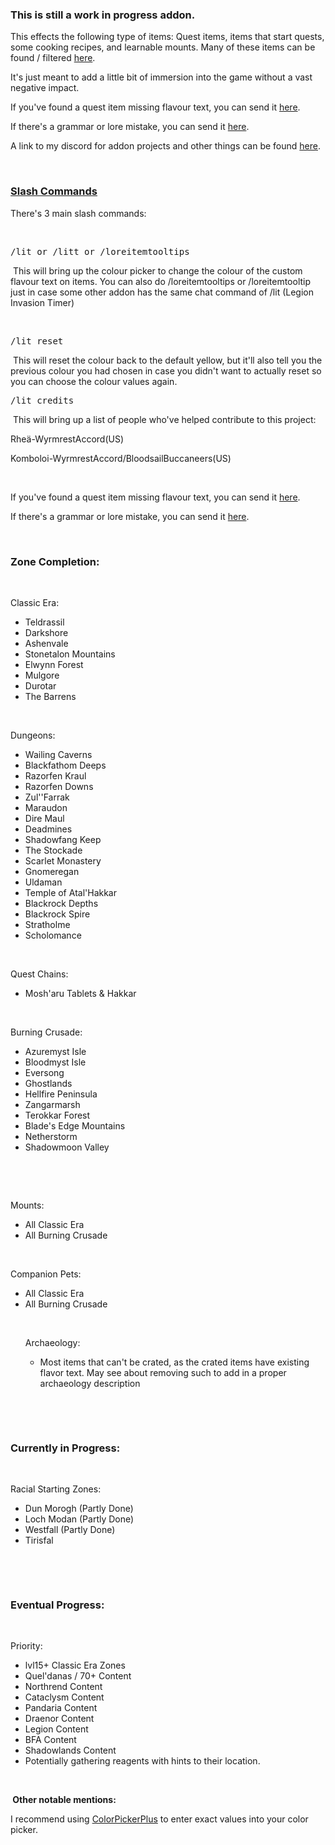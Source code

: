 <h3>This is still a work in progress addon.</h3>
<p>This effects the following type of items: Quest items, items that start quests, some cooking recipes, and learnable mounts. Many of these items can be found / filtered&nbsp;<a href="https://www.wowhead.com/items?filter=7:5:166:16;2:1:2:6455;0:0:0:0#items;0+1+18" rel="nofollow">here</a>.</p>
<p>It's just meant to add a little bit of immersion into the game without a vast negative impact.</p>
<p>If you've found a quest item missing flavour text, you can send it <a href="https://forms.gle/zpaspqNeWLucpQEb7">here</a>.</p>
<p>If there's a grammar or lore mistake, you can send it <a href="https://forms.gle/qX29MHE9nTNCmAzn8">here</a>.</p>

A link to my discord for addon projects and other things can be found [here](https://discord.gg/tA4rrmjPp8).

<p>&nbsp;</p>
<h3><strong><span style="text-decoration: underline;">Slash Commands</span></strong></h3>
<p>There's 3 main slash commands:</p>
<p>&nbsp;</p>
<pre class="codeStyle">/lit or /litt or /loreitemtooltips</pre>
<p>&nbsp;This will bring up the colour picker to change the colour of the custom flavour text on items. You can also do /loreitemtooltips or /loreitemtooltip just in case some other addon has the same chat command of /lit (Legion Invasion Timer)</p>
<p>&nbsp;</p>
<pre class="codeStyle">/lit reset</pre>
<p>&nbsp;This will reset the colour back to the default yellow, but it'll also tell you the previous colour you had chosen in case you didn't want to actually reset so you can choose the colour values again.&nbsp;</p>
<pre class="codeStyle">/lit credits</pre>
<p>&nbsp;This will bring up a list of people who've helped contribute to this project:</p>
<div class="spoiler">
<p>Rhe&auml;-WyrmrestAccord(US)</p>
<p>Komboloi-WyrmrestAccord/BloodsailBuccaneers(US)</p>
</div>
<p>&nbsp;</p>
<p>If you've found a quest item missing flavour text, you can send it <a href="https://forms.gle/zpaspqNeWLucpQEb7">here</a>.</p>
<p>If there's a grammar or lore mistake, you can send it <a href="https://forms.gle/qX29MHE9nTNCmAzn8">here</a>.</p>
<p>&nbsp;</p>
<h3>Zone Completion:</h3>
<p>&nbsp;</p>
<div class="spoiler">
<p>Classic Era:</p>
<ul>
<li>Teldrassil</li>
<li>Darkshore</li>
<li>Ashenvale</li>
<li>Stonetalon Mountains</li>
<li>Elwynn Forest</li>
<li>Mulgore</li>
<li>Durotar</li>
<li>The Barrens</li>
</ul>
<p>&nbsp;</p>
<p>Dungeons:</p>
<ul>
<li>Wailing Caverns</li>
<li>Blackfathom Deeps</li>
<li>Razorfen Kraul</li>
<li>Razorfen Downs</li>
<li>Zul''Farrak</li>
<li>Maraudon</li>
<li>Dire Maul</li>
<li>Deadmines</li>
<li>Shadowfang Keep</li>
<li>The Stockade</li>
<li>Scarlet Monastery</li>
<li>Gnomeregan</li>
<li>Uldaman</li>
<li>Temple of Atal'Hakkar</li>
<li>Blackrock Depths</li>
<li>Blackrock Spire</li>
<li>Stratholme</li>
<li>Scholomance</li>
</ul>
<p>&nbsp;</p>
<p>Quest Chains:</p>
<ul>
<li>Mosh'aru Tablets &amp; Hakkar</li>
</ul>
<p>&nbsp;</p>
<p>Burning Crusade:</p>
<ul>
<li>Azuremyst Isle</li>
<li>Bloodmyst Isle</li>
<li>Eversong</li>
<li>Ghostlands</li>
<li>Hellfire Peninsula</li>
<li>Zangarmarsh</li>
<li>Terokkar Forest</li>
<li>Blade's Edge Mountains</li>
<li>Netherstorm</li>
<li>Shadowmoon Valley</li>
</ul>
<p>&nbsp;</p>
<p>&nbsp;</p>
<p>Mounts:</p>
<ul>
<li>All Classic Era</li>
<li>All Burning Crusade</li>
</ul>
<p>&nbsp;</p>
<p>Companion Pets:</p>
<ul>
<li>All Classic Era</li>
<li>All Burning Crusade
<p>&nbsp;</p>
<p>Archaeology:</p>
<ul>
<li>Most items that can't be crated, as the crated items have existing flavor text. May see about removing such to add in a proper archaeology description</li>
</ul>
</li>
</ul>
</div>
<p>&nbsp;</p>
<p>&nbsp;</p>
<h3>Currently in Progress:</h3>
<p>&nbsp;</p>
<div class="spoiler">
<p>Racial Starting Zones:</p>
<ul>
<li>Dun Morogh (Partly Done)</li>
<li>Loch Modan (Partly Done)</li>
<li>Westfall (Partly Done)</li>
<li>Tirisfal</li>
</ul>
</div>
<p>&nbsp;</p>
<p>&nbsp;</p>
<h3>Eventual Progress:</h3>
<p>&nbsp;</p>
<div class="spoiler">
<p>Priority:</p>
<ul>
<li>lvl15+ Classic Era Zones</li>
<li>Quel'danas / 70+ Content</li>
<li>Northrend Content</li>
<li>Cataclysm Content</li>
<li>Pandaria Content</li>
<li>Draenor Content</li>
<li>Legion Content</li>
<li>BFA Content</li>
<li>Shadowlands Content</li>
<li>Potentially gathering reagents with hints to their location.</li>
</ul>
</div>
<p>&nbsp;</p>
<p><strong>&nbsp;Other notable mentions:</strong></p>
<p>I recommend using <a href="https://www.curseforge.com/wow/addons/colorpickerplus">ColorPickerPlus</a> to enter exact values into your color picker.</p>
<p>&nbsp;</p>
